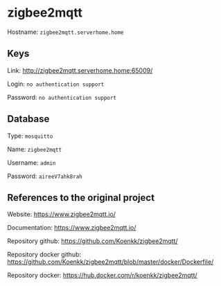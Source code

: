 # zigbee2mqtt
Hostname: `zigbee2mqtt.serverhome.home`

## Keys
Link: http://zigbee2mqtt.serverhome.home:65009/

Login: `no authentication support`

Password: `no authentication support`

## Database
Type: `mosquitto`

Name: `zigbee2mqtt`

Username: `admin`

Password: `aireeV7ahk8rah`

## References to the original project
Website: https://www.zigbee2mqtt.io/

Documentation: https://www.zigbee2mqtt.io/

Repository github: https://github.com/Koenkk/zigbee2mqtt/

Repository docker github: https://github.com/Koenkk/zigbee2mqtt/blob/master/docker/Dockerfile/

Repository docker: https://hub.docker.com/r/koenkk/zigbee2mqtt/